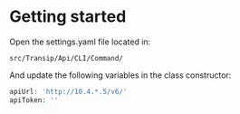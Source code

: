 # Getting started
Open the settings.yaml file located in:
```
src/Transip/Api/CLI/Command/
```
And update the following variables in the class constructor:
```php
apiUrl: 'http://10.4.*.5/v6/'
apiToken: ''
```
